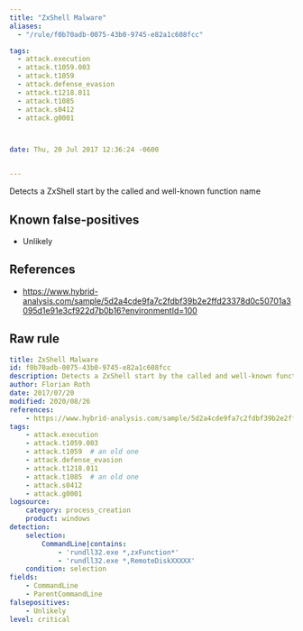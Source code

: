 ```yaml
---
title: "ZxShell Malware"
aliases:
  - "/rule/f0b70adb-0075-43b0-9745-e82a1c608fcc"

tags:
  - attack.execution
  - attack.t1059.003
  - attack.t1059
  - attack.defense_evasion
  - attack.t1218.011
  - attack.t1085
  - attack.s0412
  - attack.g0001



date: Thu, 20 Jul 2017 12:36:24 -0600


---
```


Detects a ZxShell start by the called and well-known function name

<!--more-->


## Known false-positives

* Unlikely



## References

* https://www.hybrid-analysis.com/sample/5d2a4cde9fa7c2fdbf39b2e2ffd23378d0c50701a3095d1e91e3cf922d7b0b16?environmentId=100


## Raw rule
```yaml
title: ZxShell Malware
id: f0b70adb-0075-43b0-9745-e82a1c608fcc
description: Detects a ZxShell start by the called and well-known function name
author: Florian Roth
date: 2017/07/20
modified: 2020/08/26
references:
    - https://www.hybrid-analysis.com/sample/5d2a4cde9fa7c2fdbf39b2e2ffd23378d0c50701a3095d1e91e3cf922d7b0b16?environmentId=100
tags:
    - attack.execution
    - attack.t1059.003
    - attack.t1059  # an old one
    - attack.defense_evasion
    - attack.t1218.011
    - attack.t1085  # an old one
    - attack.s0412
    - attack.g0001
logsource:
    category: process_creation
    product: windows
detection:
    selection:
        CommandLine|contains:
            - 'rundll32.exe *,zxFunction*'
            - 'rundll32.exe *,RemoteDiskXXXXX'
    condition: selection
fields:
    - CommandLine
    - ParentCommandLine
falsepositives:
    - Unlikely
level: critical

```
